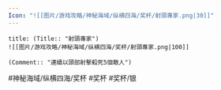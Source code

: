 ```yaml
---
Icon: "![[图片/游戏攻略/神秘海域/纵横四海/奖杯/射頭專家.png|30]]"
---
```

```ad-common-silver-trophy
title: (Title:: "射頭專家")
![[图片/游戏攻略/神秘海域/纵横四海/奖杯/射頭專家.png|100]]

(Comment:: "連續以頭部射擊殺死5個敵人")
```

#神秘海域/纵横四海/奖杯 #奖杯 #奖杯/银
